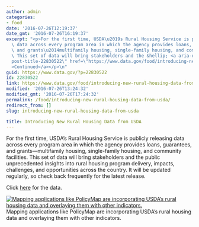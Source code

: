 ```yaml
---
author: admin
categories:
- food
date: '2016-07-26T12:19:37'
date_gmt: '2016-07-26T16:19:37'
excerpt: "<p>For the first time, USDA\u2019s Rural Housing Service is publicly releasing\
  \ data across every program area in which the agency provides loans, guarantees,\
  \ and grants\u2014multifamily housing, single-family housing, and community facilities.\
  \ This set of data will bring stakeholders and the &hellip; <a aria-describedby=\"\
  post-title-22830522\" href=\"https://www.data.gov/food/introducing-new-rural-housing-data-from-usda/\"\
  >Continued</a></p>\n"
guid: https://www.data.gov/?p=22830522
id: 22830522
link: https://www.data.gov/food/introducing-new-rural-housing-data-from-usda/
modified: '2016-07-26T13:24:32'
modified_gmt: '2016-07-26T17:24:32'
permalink: /food/introducing-new-rural-housing-data-from-usda/
redirect_from: []
slug: introducing-new-rural-housing-data-from-usda

title: Introducing New Rural Housing Data from USDA
---
```

For the first time, USDA’s Rural Housing Service is publicly releasing data across every program area in which the agency provides loans, guarantees, and grants—multifamily housing, single-family housing, and community facilities. This set of data will bring stakeholders and the public unprecedented insights into rural housing program delivery, impacts, challenges, and opportunities across the country. It will be updated regularly, so check back frequently for the latest release.


Click [here](https://catalog.data.gov/organization/4ae51f6c-467a-4f9d-b40a-2c52e83c326a?bureauCode=005%3A55&_bureauCode_limit=0) for the data.


[![Mapping applications like PolicyMap are incorporating USDA’s rural housing data and overlaying them with other indicators.](https://s3.amazonaws.com/bsp-ocsit-prod-east-appdata/datagov/wordpress/2016/07/unnamed-1024x386.jpg)](https://www.policymap.com/)Mapping applications like PolicyMap are incorporating USDA’s rural housing data and overlaying them with other indicators.
